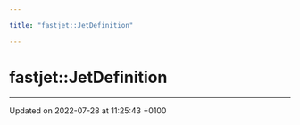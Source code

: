 ```yaml
---

title: "fastjet::JetDefinition"

---
```


# fastjet::JetDefinition








-------------------------------

Updated on 2022-07-28 at 11:25:43 +0100